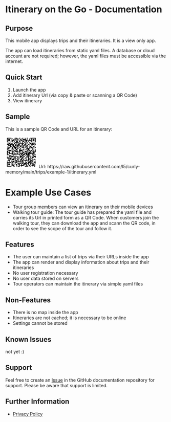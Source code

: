 # Itinerary on the Go - Documentation

## Purpose

This mobile app displays trips and their itineraries. It is a view only app.

The app can load itineraries from static yaml files. A database or cloud account are not required; however, the yaml files must be accessible via the internet.

## Quick Start

1. Launch the app
2. Add itinerary Url (via copy & paste or scanning a QR Code)
3. View itinerary

## Sample

This is a sample QR Code and URL for an itinerary:

<img src="assets/images/qr-code-url-example-1.svg" width=100 alt="QR Code for loading itinerary example 1" />
Url: https://raw.githubusercontent.com/l5/curly-memory/main/trips/example-1/itinerary.yml

# Example Use Cases
* Tour group members can view an itinerary on their mobile devices
* Walking tour guide: The tour guide has prepared the yaml file and carries its Url in printed form as a QR Code. When customers join the walking tour, they can download the app and scann the QR code, in order to see the scope of the tour and follow it.

## Features
* The user can maintain a list of trips via their URLs inside the app
* The app can render and display information about trips and their itineraries
* No user registration necessary
* No user data stored on servers
* Tour operators can maintain the itinerary via simple yaml files

## Non-Features
* There is no map inside the app
* Itineraries are not cached; it is necessary to be online
* Settings cannot be stored

## Known Issues
not yet :)
 
## Support

Feel free to create an [Issue](https://github.com/l5/itinerary-app-doc/issues) in the GitHub documentation repository for support. Please be aware that support is limited.

## Further Information

* [Privacy Policy](mobile-app-privacy-policy.md)

